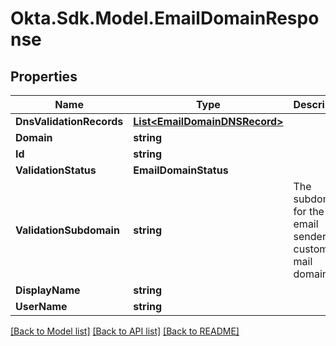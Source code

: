 # Okta.Sdk.Model.EmailDomainResponse

## Properties

Name | Type | Description | Notes
------------ | ------------- | ------------- | -------------
**DnsValidationRecords** | [**List&lt;EmailDomainDNSRecord&gt;**](EmailDomainDNSRecord.md) |  | [optional] 
**Domain** | **string** |  | [optional] 
**Id** | **string** |  | [optional] 
**ValidationStatus** | **EmailDomainStatus** |  | [optional] 
**ValidationSubdomain** | **string** | The subdomain for the email sender&#39;s custom mail domain | [optional] [default to "mail"]
**DisplayName** | **string** |  | 
**UserName** | **string** |  | 

[[Back to Model list]](../README.md#documentation-for-models) [[Back to API list]](../README.md#documentation-for-api-endpoints) [[Back to README]](../README.md)

